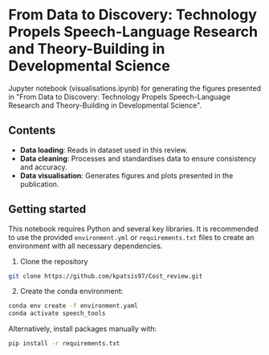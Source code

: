 # From Data to Discovery: Technology Propels Speech-Language Research and Theory-Building in Developmental Science
Jupyter notebook (visualisations.ipynb) for generating the figures presented in "From Data to Discovery: Technology Propels Speech-Language Research and Theory-Building in Developmental Science".

## Contents
- **Data loading**: Reads in dataset used in this review.
- **Data cleaning**: Processes and standardises data to ensure consistency and accuracy.
- **Data visualisation**: Generates figures and plots presented in the publication.

## Getting started
This notebook requires Python and several key libraries. It is recommended to use the provided `environment.yml` or `requirements.txt` files to create an environment with all necessary dependencies.
1. Clone the repository
```bash
git clone https://github.com/kpatsis97/Cost_review.git
```
2. Create the conda environment:
```bash
conda env create -f environment.yaml
conda activate speech_tools
```
Alternatively, install packages manually with:
```bash
pip install -r requirements.txt
```

